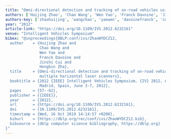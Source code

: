 ```yaml
---
title: "Omni-directional detection and tracking of on-road vehicles using multiple horizontal laser scanners"
authors: ['Huijing Zhao', 'Chao Wang', 'Wen Yao', 'Franck Davoine', 'Jinshi Cui', 'Hongbin Zha']
authors-key: ['zhaohuijing', 'wangchao', 'yaowen', 'davoinefranck', 'cuijinshi', 'zhahongbin']
year: "2012"
article-link: "https://doi.org/10.1109/IVS.2012.6232161"
venue: "Intelligent Vehicles Symposium"
bibex: "@inproceedings{DBLP:conf/ivs/ZhaoWYDCZ12,
  author    = {Huijing Zhao and
               Chao Wang and
               Wen Yao and
               Franck Davoine and
               Jinshi Cui and
               Hongbin Zha},
  title     = {Omni-directional detection and tracking of on-road vehicles using
               multiple horizontal laser scanners},
  booktitle = {2012 {IEEE} Intelligent Vehicles Symposium, {IV} 2012, Alcal de Henares,
               Madrid, Spain, June 3-7, 2012},
  pages     = {57--62},
  publisher = {{IEEE}},
  year      = {2012},
  url       = {https://doi.org/10.1109/IVS.2012.6232161},
  doi       = {10.1109/IVS.2012.6232161},
  timestamp = {Wed, 16 Oct 2019 14:14:57 +0200},
  biburl    = {https://dblp.org/rec/conf/ivs/ZhaoWYDCZ12.bib},
  bibsource = {dblp computer science bibliography, https://dblp.org}
}"
---
```

